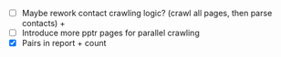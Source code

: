 - [ ] Maybe rework contact crawling logic? (crawl all pages, then parse contacts) +
- [ ] Introduce more pptr pages for parallel crawling
- [x] Pairs in report + count

